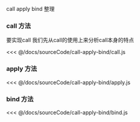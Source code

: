 call apply  bind   整理
### call 方法

要实现call 我们先从call的使用上来分析call本身的特点

<<< @/docs/sourceCode/call-apply-bind/call.js

### apply 方法

<<< @/docs/sourceCode/call-apply-bind/apply.js

### bind 方法

<<< @/docs/sourceCode/call-apply-bind/bind.js
